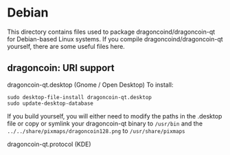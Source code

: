 
Debian
====================
This directory contains files used to package dragoncoind/dragoncoin-qt
for Debian-based Linux systems. If you compile dragoncoind/dragoncoin-qt yourself, there are some useful files here.

## dragoncoin: URI support ##


dragoncoin-qt.desktop  (Gnome / Open Desktop)
To install:

	sudo desktop-file-install dragoncoin-qt.desktop
	sudo update-desktop-database

If you build yourself, you will either need to modify the paths in
the .desktop file or copy or symlink your dragoncoin-qt binary to `/usr/bin`
and the `../../share/pixmaps/dragoncoin128.png` to `/usr/share/pixmaps`

dragoncoin-qt.protocol (KDE)

